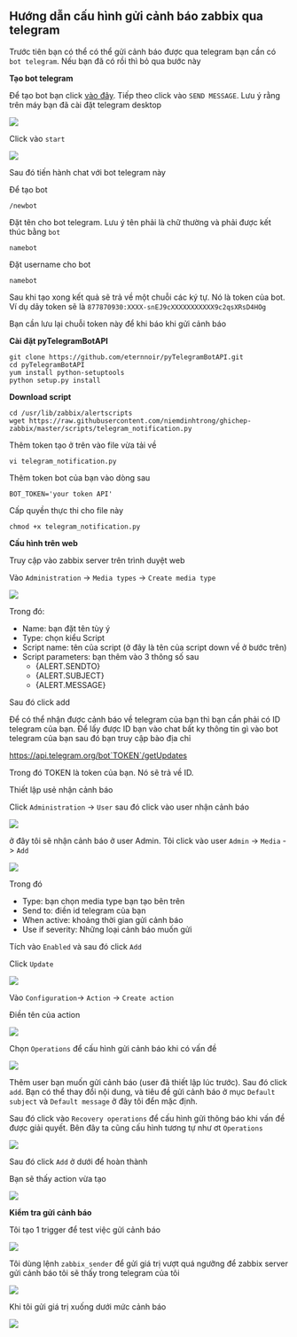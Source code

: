 ## Hướng dẫn cấu hình gửi cảnh báo zabbix qua telegram 

Trước tiên bạn có thể có thể gửi cảnh báo được qua telegram bạn cần có  `bot telegram`. Nếu bạn đã có rồi thì bỏ qua bước này

**Tạo bot telegram**

Để tạo bot bạn click [vào đây]( https://telegram.me/BotFather). Tiếp theo click vào `SEND MESSAGE`. Lưu ý rằng trên máy bạn đã cài đặt telegram desktop

![](/images/telegram/1.png)

Click vào `start`

![](/images/telegram/2.png)

Sau đó tiến hành chat với bot telegram này

Để tạo bot

```
/newbot
```

Đặt tên cho bot telegram. Lưu ý tên phải là chữ thường và phải được kết thúc bằng `bot`

```
namebot
```

Đặt username cho bot

```
namebot
```

Sau khi tạo xong kết quả sẽ trả về một chuỗi các ký tự. Nó là token của bot. Ví dụ dãy token sẽ là `877870930:XXXX-snEJ9cXXXXXXXXXXX9c2qsXRsD4HOg`

Bạn cần lưu lại chuỗi token này để khi báo khi gửi cảnh báo

**Cài đặt pyTelegramBotAPI** 

```
git clone https://github.com/eternnoir/pyTelegramBotAPI.git
cd pyTelegramBotAPI
yum install python-setuptools
python setup.py install
```

**Download script**

```
cd /usr/lib/zabbix/alertscripts
wget https://raw.githubusercontent.com/niemdinhtrong/ghichep-zabbix/master/scripts/telegram_notification.py
```

Thêm token tạo ở trên vào file vừa tải về

```
vi telegram_notification.py
```

Thêm token bot của bạn vào dòng sau

```
BOT_TOKEN='your token API'
```

Cấp quyền thực thi cho file này

```
chmod +x telegram_notification.py
```

**Cấu hình trên web**

Truy cập vào zabbix server trên trình duyệt web

Vào `Administration` -> `Media types` -> `Create media type`

![](/images/telegram/3.png)

Trong đó: 
 * Name: bạn đặt tên tùy ý
 * Type: chọn kiểu Script
 * Script name: tên của script (ở đây là tên của script down về ở bước trên)
 * Script parameters: bạn thêm vào 3 thông số sau
    * {ALERT.SENDTO}
    * {ALERT.SUBJECT}
    * {ALERT.MESSAGE}

Sau đó click add

Để có thể nhận được cảnh báo về telegram của bạn thì bạn cần phải có ID telegram của bạn. Để lấy được ID bạn vào chat bất ky thông tin gì vào bot telegram của bạn sau đó bạn truy cập bào địa chỉ 

https://api.telegram.org/bot`TOKEN`/getUpdates

Trong đó TOKEN là token của bạn. Nó sẽ trả về ID.

Thiết lập usẻ nhận cảnh báo

Click `Administration` -> `User` sau đó click vào user nhận cảnh báo

![](/images/telegram/4.png)

ở đây tôi sẽ nhận cảnh báo ở user Admin. Tôi click vào user `Admin` -> `Media` -> `Add`

![](/images/telegram/5.1.png)

Trong đó

 * Type: bạn chọn media type bạn tạo bên trên
 * Send to: điền id telegram của bạn
 * When active: khoảng thời gian gửi cảnh báo
 * Use if severity: Những loại cảnh báo muốn gửi

Tích vào `Enabled` và sau đó click `Add`

Click `Update`

![](/images/telegram/6.png)

Vào `Configuration`-> `Action` -> `Create action`

Điền tên của action

![](/images/telegram/7.png)

Chọn `Operations` để cấu hình gửi cảnh báo khi có vấn đề

![](/images/telegram/8.png)

Thêm user bạn muốn gửi cảnh báo (user đã thiết lập lúc trước). Sau đó click `add`. Bạn có thể thay đổi nội dung, và tiêu đề gửi cảnh báo ở mục `Default subject` và `Default message` ở đây tôi đển mặc định.

Sau đó click vào `Recovery operations` để cấu hình gửi thông báo khi vấn đề được giải quyết. Bên đây ta cũng cấu hình tương tự như ơt `Operations`

![](/images/telegram/9.1.png)

Sau đó click `Add` ở dưới để hoàn thành

Bạn sẽ thấy action vừa tạo

![](/images/telegram/10.png)

**Kiểm tra gửi cảnh báo**

Tôi tạo 1 trigger để test việc gửi cảnh báo

![](/images/telegram/11.png)

Tôi dùng lệnh `zabbix_sender` để gửi giá trị vượt quá ngưỡng để zabbix server gửi cảnh báo tôi sẽ thấy trong telegram của tôi

![](/images/telegram/12.png)

Khi tôi gửi giá trị xuống dưới mức cảnh báo

![](/images/telegram/13.png)
